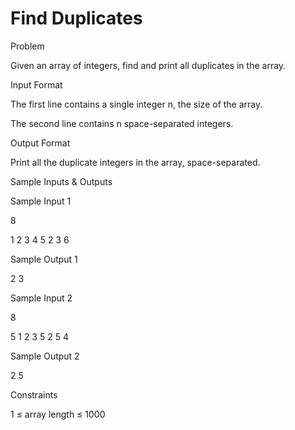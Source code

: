 # Find Duplicates

Problem





Given an array of integers, find and print all duplicates in the array.





Input Format



The first line contains a single integer n, the size of the array. 



The second line contains n space-separated integers.





Output Format



Print all the duplicate integers in the array, space-separated.





Sample Inputs & Outputs



Sample Input 1

8

1 2 3 4 5 2 3 6



Sample Output 1

2 3







Sample Input 2

8

5 1 2 3 5 2 5 4



Sample Output 2

2 5







Constraints



1 ≤ array length ≤ 1000





